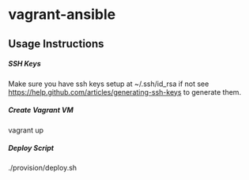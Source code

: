 vagrant-ansible
===============

## Usage Instructions

##### SSH Keys
Make sure you have ssh keys setup at ~/.ssh/id_rsa if not see https://help.github.com/articles/generating-ssh-keys to generate them.

##### Create Vagrant VM
vagrant up

##### Deploy Script
./provision/deploy.sh

